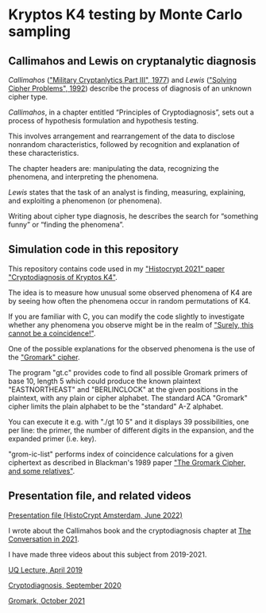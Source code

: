# Kryptos K4 testing by Monte Carlo sampling

## Callimahos and Lewis on cryptanalytic diagnosis

_Callimahos_ (["Military Cryptanlytics Part III", 1977](https://www.governmentattic.org/41docs/NSAmilitaryCryptalyticsPt3_1977.pdf)) and _Lewis_ (["Solving Cipher Problems", 1992](https://archive.org/details/solving-cipher-problems.-frank-l-lewis.-c-58_202203)) describe the process of diagnosis of an unknown cipher type.

_Callimahos_, in a chapter entitled “Principles of Cryptodiagnosis”, sets out a process of hypothesis formulation and hypothesis testing.

This involves arrangement and rearrangement of the data to disclose nonrandom characteristics, followed by recognition and explanation of these characteristics.

The chapter headers are: manipulating the data, recognizing the phenomena, and interpreting the phenomena. 

_Lewis_ states that the task of an analyst is finding, measuring, explaining, and exploiting a phenomenon (or phenomena). 

Writing about cipher type diagnosis, he describes the search for “something funny” or “finding the phenomena”.

## Simulation code in this repository

This repository contains code used in my ["Histocrypt 2021" paper "Cryptodiagnosis of Kryptos K4"](https://ecp.ep.liu.se/index.php/histocrypt/article/view/153).

The idea is to measure how unusual some observed phenomena of K4 are by seeing how often the phenomena occur in random permutations of K4.

If you are familiar with C, you can modify the code slightly to investigate whether any phenomena you observe might be in the realm of ["Surely, this cannot be a coincidence!"](http://codebook.org/codebook_solution.pdf).

One of the possible explanations for the observed phenomena is the use of the ["Gromark" cipher](https://www.cryptogram.org/downloads/aca.info/ciphers/Gromark.pdf). 

The program "gt.c" provides code to find all possible Gromark primers of base 10, length 5 which could produce the known plaintext "EASTNORTHEAST" and "BERLINCLOCK" at the given positions in the plaintext, with any plain or cipher alphabet. The standard ACA "Gromark" cipher limits the plain alphabet to be the "standard" A-Z alphabet. 

You can execute it e.g. with "./gt 10 5" and it displays 39 possibilities, one per line: the primer, the number of different digits in the expansion, and the expanded primer (i.e. key).

"grom-ic-list" performs index of coincidence calculations for a given ciphertext as described in Blackman's 1989 paper ["The Gromark Cipher, and some relatives"](https://doi.org/10.1080/0161-118991863961).

## Presentation file, and related videos

[Presentation file (HistoCrypt Amsterdam, June 2022)](http://elvumgar.fea.st.user.fm/presentations/2022-06-21%20cryptodiagnosis_of_k4.pdf)

I wrote about the Callimahos book and the cryptodiagnosis chapter at [The Conversation in 2021](https://theconversation.com/declassified-cold-war-code-breaking-manual-has-lessons-for-solving-impossible-puzzles-161595).

I have made three videos about this subject from 2019-2021.

[UQ Lecture, April 2019](https://vimeo.com/342900905)

[Cryptodiagnosis, September 2020](https://vimeo.com/461631245)

[Gromark, October 2021](https://vimeo.com/623038634)

